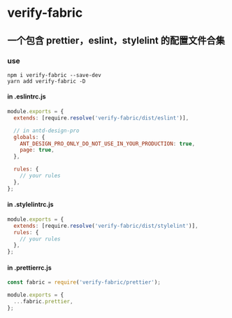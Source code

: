 # verify-fabric
## 一个包含 prettier，eslint，stylelint 的配置文件合集

### use

```npm
npm i verify-fabric --save-dev
yarn add verify-fabric -D
```

#### in .eslintrc.js

```javascript
module.exports = {
  extends: [require.resolve('verify-fabric/dist/eslint')],

  // in antd-design-pro
  globals: {
    ANT_DESIGN_PRO_ONLY_DO_NOT_USE_IN_YOUR_PRODUCTION: true,
    page: true,
  },

  rules: {
    // your rules
  },
};
```

#### in .stylelintrc.js

```javascript
module.exports = {
  extends: [require.resolve('verify-fabric/dist/stylelint')],
  rules: {
    // your rules
  },
};
```

#### in .prettierrc.js

```javascript
const fabric = require('verify-fabric/prettier');

module.exports = {
  ...fabric.prettier,
};
```
